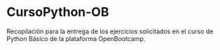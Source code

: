 # CursoPython-OB
Recopilación para la entrega de los ejercicios solicitados en el curso de Python Básico de la plataforma OpenBootcamp.
